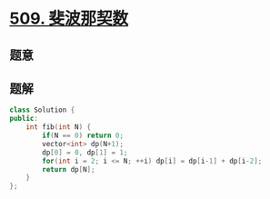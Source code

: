 #  [509. 斐波那契数](https://leetcode-cn.com/problems/fibonacci-number/)

## 题意



## 题解



```c++
class Solution {
public:
    int fib(int N) {
        if(N == 0) return 0;
        vector<int> dp(N+1);
        dp[0] = 0, dp[1] = 1;
        for(int i = 2; i <= N; ++i) dp[i] = dp[i-1] + dp[i-2];
        return dp[N];
    }
};
```



```python3

```

